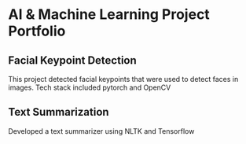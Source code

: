 # AI & Machine Learning Project Portfolio


## Facial Keypoint Detection

This project detected facial keypoints that were used to detect faces in images. Tech stack included pytorch and OpenCV

## Text Summarization 

Developed a text summarizer using NLTK and Tensorflow
